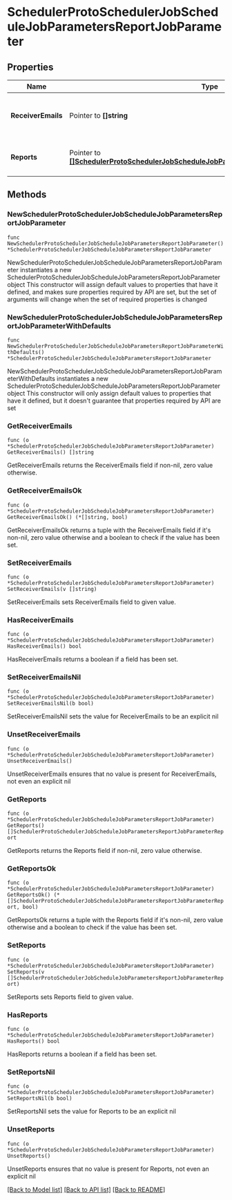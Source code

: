 # SchedulerProtoSchedulerJobScheduleJobParametersReportJobParameter

## Properties

Name | Type | Description | Notes
------------ | ------------- | ------------- | -------------
**ReceiverEmails** | Pointer to **[]string** | Specifies the list of receiver email addresses. | [optional] 
**Reports** | Pointer to [**[]SchedulerProtoSchedulerJobScheduleJobParametersReportJobParameterReport**](SchedulerProtoSchedulerJobScheduleJobParametersReportJobParameterReport.md) | The list of reports to be sent in the mail. | [optional] 

## Methods

### NewSchedulerProtoSchedulerJobScheduleJobParametersReportJobParameter

`func NewSchedulerProtoSchedulerJobScheduleJobParametersReportJobParameter() *SchedulerProtoSchedulerJobScheduleJobParametersReportJobParameter`

NewSchedulerProtoSchedulerJobScheduleJobParametersReportJobParameter instantiates a new SchedulerProtoSchedulerJobScheduleJobParametersReportJobParameter object
This constructor will assign default values to properties that have it defined,
and makes sure properties required by API are set, but the set of arguments
will change when the set of required properties is changed

### NewSchedulerProtoSchedulerJobScheduleJobParametersReportJobParameterWithDefaults

`func NewSchedulerProtoSchedulerJobScheduleJobParametersReportJobParameterWithDefaults() *SchedulerProtoSchedulerJobScheduleJobParametersReportJobParameter`

NewSchedulerProtoSchedulerJobScheduleJobParametersReportJobParameterWithDefaults instantiates a new SchedulerProtoSchedulerJobScheduleJobParametersReportJobParameter object
This constructor will only assign default values to properties that have it defined,
but it doesn't guarantee that properties required by API are set

### GetReceiverEmails

`func (o *SchedulerProtoSchedulerJobScheduleJobParametersReportJobParameter) GetReceiverEmails() []string`

GetReceiverEmails returns the ReceiverEmails field if non-nil, zero value otherwise.

### GetReceiverEmailsOk

`func (o *SchedulerProtoSchedulerJobScheduleJobParametersReportJobParameter) GetReceiverEmailsOk() (*[]string, bool)`

GetReceiverEmailsOk returns a tuple with the ReceiverEmails field if it's non-nil, zero value otherwise
and a boolean to check if the value has been set.

### SetReceiverEmails

`func (o *SchedulerProtoSchedulerJobScheduleJobParametersReportJobParameter) SetReceiverEmails(v []string)`

SetReceiverEmails sets ReceiverEmails field to given value.

### HasReceiverEmails

`func (o *SchedulerProtoSchedulerJobScheduleJobParametersReportJobParameter) HasReceiverEmails() bool`

HasReceiverEmails returns a boolean if a field has been set.

### SetReceiverEmailsNil

`func (o *SchedulerProtoSchedulerJobScheduleJobParametersReportJobParameter) SetReceiverEmailsNil(b bool)`

 SetReceiverEmailsNil sets the value for ReceiverEmails to be an explicit nil

### UnsetReceiverEmails
`func (o *SchedulerProtoSchedulerJobScheduleJobParametersReportJobParameter) UnsetReceiverEmails()`

UnsetReceiverEmails ensures that no value is present for ReceiverEmails, not even an explicit nil
### GetReports

`func (o *SchedulerProtoSchedulerJobScheduleJobParametersReportJobParameter) GetReports() []SchedulerProtoSchedulerJobScheduleJobParametersReportJobParameterReport`

GetReports returns the Reports field if non-nil, zero value otherwise.

### GetReportsOk

`func (o *SchedulerProtoSchedulerJobScheduleJobParametersReportJobParameter) GetReportsOk() (*[]SchedulerProtoSchedulerJobScheduleJobParametersReportJobParameterReport, bool)`

GetReportsOk returns a tuple with the Reports field if it's non-nil, zero value otherwise
and a boolean to check if the value has been set.

### SetReports

`func (o *SchedulerProtoSchedulerJobScheduleJobParametersReportJobParameter) SetReports(v []SchedulerProtoSchedulerJobScheduleJobParametersReportJobParameterReport)`

SetReports sets Reports field to given value.

### HasReports

`func (o *SchedulerProtoSchedulerJobScheduleJobParametersReportJobParameter) HasReports() bool`

HasReports returns a boolean if a field has been set.

### SetReportsNil

`func (o *SchedulerProtoSchedulerJobScheduleJobParametersReportJobParameter) SetReportsNil(b bool)`

 SetReportsNil sets the value for Reports to be an explicit nil

### UnsetReports
`func (o *SchedulerProtoSchedulerJobScheduleJobParametersReportJobParameter) UnsetReports()`

UnsetReports ensures that no value is present for Reports, not even an explicit nil

[[Back to Model list]](../README.md#documentation-for-models) [[Back to API list]](../README.md#documentation-for-api-endpoints) [[Back to README]](../README.md)


